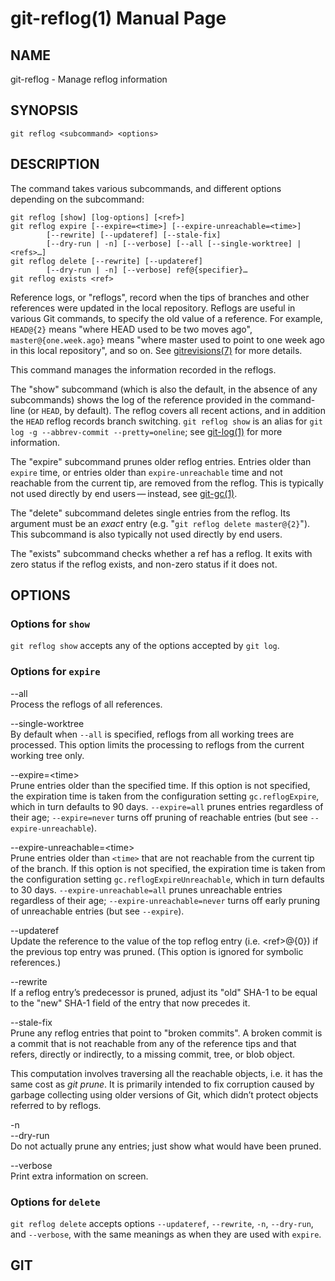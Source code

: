 # git-reflog(1) Manual Page

## NAME

git-reflog - Manage reflog information

## SYNOPSIS

    git reflog <subcommand> <options>

## DESCRIPTION

The command takes various subcommands, and different options depending on the subcommand:

    git reflog [show] [log-options] [<ref>]
    git reflog expire [--expire=<time>] [--expire-unreachable=<time>]
            [--rewrite] [--updateref] [--stale-fix]
            [--dry-run | -n] [--verbose] [--all [--single-worktree] | <refs>…​]
    git reflog delete [--rewrite] [--updateref]
            [--dry-run | -n] [--verbose] ref@{specifier}…​
    git reflog exists <ref>

Reference logs, or "reflogs", record when the tips of branches and other references were updated in the local repository. Reflogs are useful in various Git commands, to specify the old value of a reference. For example, `HEAD@{2}` means "where HEAD used to be two moves ago", `master@{one.week.ago}` means "where master used to point to one week ago in this local repository", and so on. See [gitrevisions(7)](gitrevisions.html) for more details.

This command manages the information recorded in the reflogs.

The "show" subcommand (which is also the default, in the absence of any subcommands) shows the log of the reference provided in the command-line (or `HEAD`, by default). The reflog covers all recent actions, and in addition the `HEAD` reflog records branch switching. `git reflog show` is an alias for `git log -g --abbrev-commit --pretty=oneline`; see [git-log(1)](git-log.html) for more information.

The "expire" subcommand prunes older reflog entries. Entries older than `expire` time, or entries older than `expire-unreachable` time and not reachable from the current tip, are removed from the reflog. This is typically not used directly by end users — instead, see [git-gc(1)](git-gc.html).

The "delete" subcommand deletes single entries from the reflog. Its argument must be an _exact_ entry (e.g. "`git reflog delete master@{2}`"). This subcommand is also typically not used directly by end users.

The "exists" subcommand checks whether a ref has a reflog. It exits with zero status if the reflog exists, and non-zero status if it does not.

## OPTIONS

### Options for `show`

`git reflog show` accepts any of the options accepted by `git log`.

### Options for `expire`

--all  
Process the reflogs of all references.

--single-worktree  
By default when `--all` is specified, reflogs from all working trees are processed. This option limits the processing to reflogs from the current working tree only.

--expire=&lt;time&gt;  
Prune entries older than the specified time. If this option is not specified, the expiration time is taken from the configuration setting `gc.reflogExpire`, which in turn defaults to 90 days. `--expire=all` prunes entries regardless of their age; `--expire=never` turns off pruning of reachable entries (but see `--expire-unreachable`).

--expire-unreachable=&lt;time&gt;  
Prune entries older than `<time>` that are not reachable from the current tip of the branch. If this option is not specified, the expiration time is taken from the configuration setting `gc.reflogExpireUnreachable`, which in turn defaults to 30 days. `--expire-unreachable=all` prunes unreachable entries regardless of their age; `--expire-unreachable=never` turns off early pruning of unreachable entries (but see `--expire`).

--updateref  
Update the reference to the value of the top reflog entry (i.e. &lt;ref&gt;@{0}) if the previous top entry was pruned. (This option is ignored for symbolic references.)

--rewrite  
If a reflog entry’s predecessor is pruned, adjust its "old" SHA-1 to be equal to the "new" SHA-1 field of the entry that now precedes it.

--stale-fix  
Prune any reflog entries that point to "broken commits". A broken commit is a commit that is not reachable from any of the reference tips and that refers, directly or indirectly, to a missing commit, tree, or blob object.

This computation involves traversing all the reachable objects, i.e. it has the same cost as _git prune_. It is primarily intended to fix corruption caused by garbage collecting using older versions of Git, which didn’t protect objects referred to by reflogs.

-n  
--dry-run  
Do not actually prune any entries; just show what would have been pruned.

--verbose  
Print extra information on screen.

### Options for `delete`

`git reflog delete` accepts options `--updateref`, `--rewrite`, `-n`, `--dry-run`, and `--verbose`, with the same meanings as when they are used with `expire`.

## GIT
